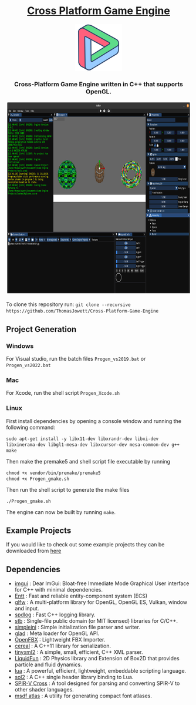 <h1 align="center" style="border-bottom: none;">
 <a href="https://github.com/ThomasJowett/Cross-Platform-Game-Engine/">Cross Platform Game Engine</a>
</h1>
<p align="center">
 <img width="128" height="128" src="/Editor/resources/Icons/Logo.png">
</p>

<h3 align="center">Cross-Platform Game Engine written in C++ that supports OpenGL.</h3>
<p align="center">
 <img width="864" height="528" src="Resources/Linux Screenshot.png">
</p>

To clone this repository run: `git clone --recursive https://github.com/ThomasJowett/Cross-Platform-Game-Engine`

## Project Generation
### Windows
For Visual studio, run the batch files `Progen_vs2019.bat` or `Progen_vs2022.bat`
### Mac
For Xcode, run the shell script `Progen_Xcode.sh`
### Linux
First install dependencies by opening a console window and running the following command:
```
sudo apt-get install -y libx11-dev libxrandr-dev libxi-dev libxinerama-dev libgl1-mesa-dev libxcursor-dev mesa-common-dev g++ make
```
Then make the premake5 and shell script file executable by running 
```
chmod +x vendor/bin/premake/premake5
chmod +x Progen_gmake.sh
```
Then run the shell script to generate the make files 
```
./Progen_gmake.sh
```
The engine can now be built by running `make`.
## Example Projects
If you would like to check out some example projects they can be downloaded from [here](https://github.com/ThomasJowett/ExampleGameProjects)
## Dependencies
* [imgui](https://github.com/ocornut/imgui) : Dear ImGui: Bloat-free Immediate Mode Graphical User interface for C++ with minimal dependencies.
* [Entt](https://github.com/skypjack/entt) : Fast and reliable entity-component system (ECS) 
* [glfw](https://github.com/glfw/glfw) : A multi-platform library for OpenGL, OpenGL ES, Vulkan, window and input.
* [spdlog](https://github.com/gabime/spdlog) : Fast C++ logging library.
* [stb](https://github.com/nothings/stb) : Single-file public domain (or MIT licensed) libraries for C/C++.
* [simpleini](https://github.com/brofield/simpleini) : Simple initialization file parser and writer.
* [glad](https://github.com/Dav1dde/glad) : Meta loader for OpenGL API.
* [OpenFBX](https://github.com/nem0/OpenFBX) : Lightweight FBX Importer.
* [cereal](https://github.com/USCiLab/cereal) : A C++11 library for serialization.
* [tinyxml2](https://github.com/leethomason/tinyxml2) : A simple, small, efficient, C++ XML parser.
* [LiquidFun](https://github.com/google/liquidfun) : 2D Physics library and Extension of Box2D that provides particle and fluid dynamics.
* [lua](https://github.com/lua/lua) : A powerful, efficient, lightweight, embeddable scripting language.
* [sol2](https://github.com/ThePhD/sol2) : A C++ single header library binding to Lua.
* [SPIR-V Cross](https://github.com/KhronosGroup/SPIRV-Cross) : A tool designed for parsing and converting SPIR-V to other shader languages.
* [msdf atlas](https://github.com/Chlumsky/msdf-atlas-gen) : A utility for generating compact font atlases. 
